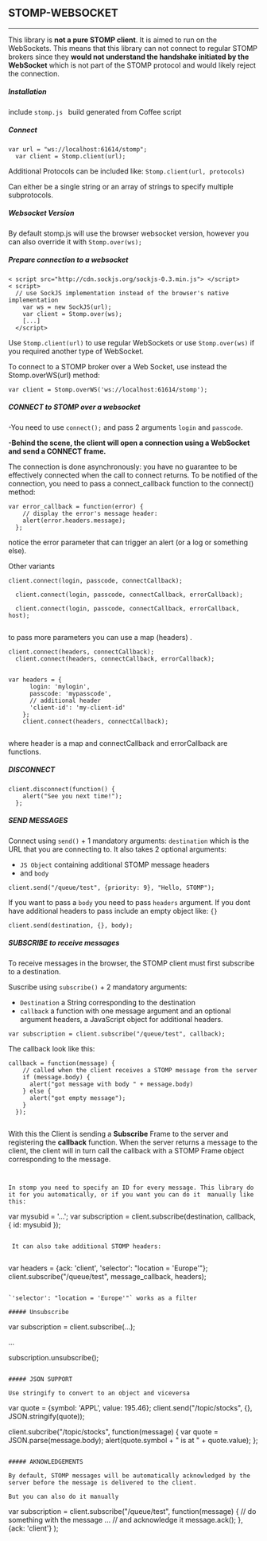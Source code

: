 ## STOMP-WEBSOCKET
<hr>

This library is **not a pure STOMP client**. It is aimed to run on the WebSockets. This means that this library can not connect to regular STOMP brokers since they **would not understand the handshake initiated by the WebSocket** which is not part of the STOMP protocol and would likely reject the connection.

##### Installation
include `stomp.js ` build generated from Coffee script

##### Connect

```
var url = "ws://localhost:61614/stomp";
  var client = Stomp.client(url);
```
Additional Protocols can be included like: `Stomp.client(url, protocols)`

Can either be a single string or an array of strings to specify multiple subprotocols. 

##### Websocket Version

By default stomp.js will use the browser websocket version, however you can also override it with `Stomp.over(ws);`

##### Prepare connection to a websocket

```
< script src="http://cdn.sockjs.org/sockjs-0.3.min.js"> </script>
< script>
  // use SockJS implementation instead of the browser's native implementation
    var ws = new SockJS(url);
    var client = Stomp.over(ws);
    [...]
  </script>
```

Use `Stomp.client(url)` to use regular WebSockets or use `Stomp.over(ws)` if you required another type of WebSocket. 
  
  
To connect to a STOMP broker over a Web Socket, use instead the Stomp.overWS(url) method: 
 
```
var client = Stomp.overWS('ws://localhost:61614/stomp');
```

##### CONNECT to STOMP over a websocket


-You need to use `connect();` and pass 2 arguments `login` and `passcode`. 

**-Behind the scene, the client will open a connection using a WebSocket and send a CONNECT frame.**


The connection is done asynchronously: you have no guarantee to be effectively connected when the call to connect returns. To be notified of the connection, you need to pass a connect_callback function to the connect() method:

```
var error_callback = function(error) {
    // display the error's message header:
    alert(error.headers.message);
  };
```
notice the error parameter that can trigger an alert (or a log or something else).


Other variants

```
client.connect(login, passcode, connectCallback);

  client.connect(login, passcode, connectCallback, errorCallback);
  
  client.connect(login, passcode, connectCallback, errorCallback, host);
  
```

to pass more parameters you can use a map (headers) . 

```
client.connect(headers, connectCallback);
  client.connect(headers, connectCallback, errorCallback);
  ```

```

var headers = {
      login: 'mylogin',
      passcode: 'mypasscode',
      // additional header
      'client-id': 'my-client-id'
    };
    client.connect(headers, connectCallback);
    
```

where header is a map and connectCallback and errorCallback are functions. 


##### DISCONNECT

```
client.disconnect(function() {
    alert("See you next time!");
  };
```


##### SEND MESSAGES

Connect using `send()` + 1 mandatory arguments: `destination` which is the URL that you are connecting to. It also takes 2 optional arguments:

*  `JS Object` containing additional STOMP message headers 
*  and `body`

```
client.send("/queue/test", {priority: 9}, "Hello, STOMP");
```

If you want to pass a `body` you need to pass `headers` argument. If you dont have additional headers to pass include an empty object like: `{}`

``` 
client.send(destination, {}, body);

```

##### SUBSCRIBE to receive messages

To receive messages in the browser, the STOMP client must first subscribe to a destination.


Suscribe using `subscribe()` + 2 mandatory arguments:


* `Destination`  a String corresponding to the destination
* `callback` a function with one message argument and an optional argument headers, a JavaScript object for additional headers. 

```
var subscription = client.subscribe("/queue/test", callback);
```
The callback look like this:

```
callback = function(message) {
    // called when the client receives a STOMP message from the server
    if (message.body) {
      alert("got message with body " + message.body)
    } else {
      alert("got empty message");
    }
  });
  
```
With this the Client is sending a **Subscribe** Frame to the server and registering the **callback** function.
When the server returns a message to the client, the client will in turn call the callback with a STOMP Frame object corresponding to the message.
```


In stomp you need to specify an ID for every message. This library do it for you automatically, or if you want you can do it  manually like this: 

```
var mysubid = '...';
  var subscription = client.subscribe(destination, callback, { id: mysubid });  
```
 
 It can also take additional STOMP headers:
 
 ```
 var headers = {ack: 'client', 'selector': "location = 'Europe'"};
  client.subscribe("/queue/test", message_callback, headers);
  ```

`'selector': "location = 'Europe'"` works as a filter

##### Unsubscribe

```
var subscription = client.subscribe(...);
  
  ...
  
  subscription.unsubscribe();
```

##### JSON SUPPORT

Use stringify to convert to an object and viceversa

```
var quote = {symbol: 'APPL', value: 195.46};
  client.send("/topic/stocks", {}, JSON.stringify(quote));

  client.subcribe("/topic/stocks", function(message) {
    var quote = JSON.parse(message.body);
    alert(quote.symbol + " is at " + quote.value);
  };
  ```

##### AKNOWLEDGEMENTS

By default, STOMP messages will be automatically acknowledged by the server before the message is delivered to the client.

But you can also do it manually

```
var subscription = client.subscribe("/queue/test",
    function(message) {
      // do something with the message
      ...
      // and acknowledge it
      message.ack();
    },
    {ack: 'client'}
  );
  ```















